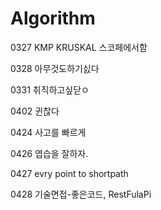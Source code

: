 # Algorithm

0327
KMP
KRUSKAL 스코페에서함

0328
아무것도하기싨다

0331
취직하고싶닫ㅇ

0402
 귄찮다


0424
사고를 빠르게


0426
엽습을 잘하자.

0427
evry point to shortpath


0428
기술면접-좋은코드, RestFulaPi